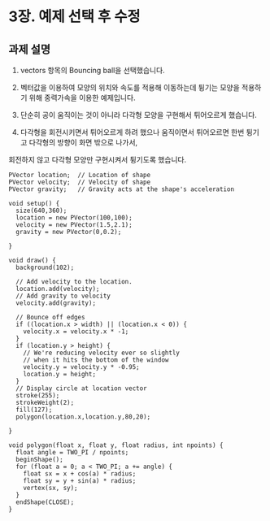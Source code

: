 # 3장. 예제 선택 후 수정
## 과제 설명
1. vectors 항목의 Bouncing ball을 선택했습니다.

2. 벡터값을 이용하여 모양의 위치와 속도를 적용해 이동하는데 튕기는 모양을 적용하기 위해 중력가속을 이용한 예제입니다.

3. 단순히 공이 움직이는 것이 아니라 다각형 모양을 구현해서 튀어오르게 했습니다.

4. 다각형을 회전시키면서 튀어오르게 하려 했으나 움직이면서 튀어오르면 한번 튕기고 다각형의 방향이 화면 밖으로 나가서,

회전하지 않고 다각형 모양만 구현시켜서 튕기도록 했습니다.
```
PVector location;  // Location of shape
PVector velocity;  // Velocity of shape
PVector gravity;   // Gravity acts at the shape's acceleration

void setup() {
  size(640,360);
  location = new PVector(100,100);
  velocity = new PVector(1.5,2.1);
  gravity = new PVector(0,0.2);

}

void draw() {
  background(102);
  
  // Add velocity to the location.
  location.add(velocity);
  // Add gravity to velocity
  velocity.add(gravity);
  
  // Bounce off edges
  if ((location.x > width) || (location.x < 0)) {
    velocity.x = velocity.x * -1;
  }
  if (location.y > height) {
    // We're reducing velocity ever so slightly
    // when it hits the bottom of the window
    velocity.y = velocity.y * -0.95;
    location.y = height;
  }
  // Display circle at location vector
  stroke(255);
  strokeWeight(2);
  fill(127);
  polygon(location.x,location.y,80,20);
  
}

void polygon(float x, float y, float radius, int npoints) {
  float angle = TWO_PI / npoints;
  beginShape();
  for (float a = 0; a < TWO_PI; a += angle) {
    float sx = x + cos(a) * radius;
    float sy = y + sin(a) * radius;
    vertex(sx, sy);
  }
  endShape(CLOSE);
}
```
